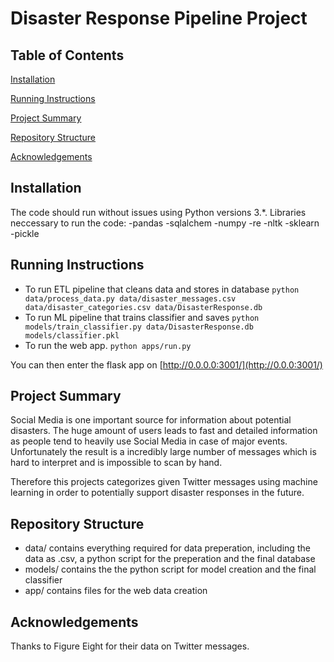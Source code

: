 # Disaster Response Pipeline Project

## Table of Contents
[Installation](https://github.com/spreuhs/data_science_nd_project_3/blob/main/README.md#installation)

[Running Instructions](https://github.com/spreuhs/data_science_nd_project_3/blob/main/README.md#running-instructions)

[Project Summary](https://github.com/spreuhs/data_science_nd_project_3/blob/main/README.md#project-summary)

[Repository Structure](https://github.com/spreuhs/data_science_nd_project_3/blob/main/README.md#repository-structure)

[Acknowledgements](https://github.com/spreuhs/data_science_nd_project_3/blob/main/README.md#acknowledgements)

## Installation

The code should run without issues using Python versions 3.*.
Libraries neccessary to run the code:
	-pandas
	-sqlalchem
	-numpy
	-re
	-nltk
	-sklearn
	-pickle


## Running Instructions
- To run ETL pipeline that cleans data and stores in database
    `python data/process_data.py data/disaster_messages.csv data/disaster_categories.csv data/DisasterResponse.db`
- To run ML pipeline that trains classifier and saves
     `python models/train_classifier.py data/DisasterResponse.db models/classifier.pkl`
- To run the web app.
    `python apps/run.py`

You can then enter the flask app on [http://0.0.0.0:3001/](http://0.0.0:3001/)

## Project Summary

Social Media is one important source for information about potential disasters. The huge amount of users leads to fast and detailed information as people tend to heavily use Social Media in case of major events. Unfortunately the result is a incredibly large number of messages which is hard to interpret and is impossible to scan by hand.

Therefore this projects categorizes given Twitter messages using machine learning in order to potentially support disaster responses in the future.


## Repository Structure

- data/ contains everything required for data preperation, including the data as .csv, a python script for the preperation and the final database
- models/ contains the the python script for model creation and the final classifier
- app/ contains files for the web data creation


## Acknowledgements

Thanks to Figure Eight for their data on Twitter messages.
 
